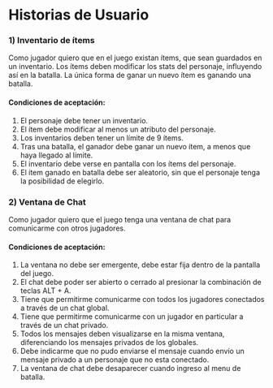 # Historias de Usuario

### 1) Inventario de ítems
Como jugador quiero que en el juego existan ítems, que sean guardados en un inventario. Los ítems deben modificar los stats del personaje, influyendo así en la batalla. La única forma de ganar un nuevo ítem es ganando una batalla.
#### Condiciones de aceptación:
1. El personaje debe tener un inventario.
2. El ítem debe modificar al menos un atributo del personaje.
3. Los inventarios deben tener un límite de 9 ítems.
4. Tras una batalla, el ganador debe ganar un nuevo ítem, a menos que haya llegado al límite.
5. El inventario debe verse en pantalla con los ítems del personaje.
6. El ítem ganado en batalla debe ser aleatorio, sin que el personaje tenga la posibilidad de elegirlo.


### 2) Ventana de Chat
Como jugador quiero que el juego tenga una ventana de chat para comunicarme con otros jugadores.
#### Condiciones de aceptación:
1. La ventana no debe ser emergente, debe estar fija dentro de la pantalla del juego.
2. El chat debe poder ser abierto o cerrado al presionar la combinación de teclas ALT + A.
3. Tiene que permitirme comunicarme con todos los jugadores conectados a través de un chat global.
4. Tiene que permitirme comunicarme con un jugador en particular a través de un chat privado.
5. Todos los mensajes deben visualizarse en la misma ventana, diferenciando los mensajes privados de los globales.
6. Debe indicarme que no pudo enviarse el mensaje cuando envío un mensaje privado a un personaje que no esta conectado.
7. La ventana de chat debe desaparecer cuando ingreso al menu de batalla.
